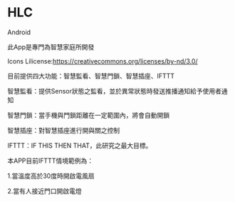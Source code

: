 # HLC
Android

此App是專門為智慧家庭所開發


Icons Lilicense:https://creativecommons.org/licenses/by-nd/3.0/



目前提供四大功能：智慧監看、智慧門鎖、智慧插座、IFTTT

智慧監看：提供Sensor狀態之監看，並於異常狀態時發送推播通知給予使用者通知


智慧門鎖：當手機與門鎖距離在一定範圍內，將會自動開鎖


智慧插座：對智慧插座進行開與關之控制


IFTTT：IF THIS THEN THAT，此研究之最大目標。


本APP目前IFTTT情境範例為：


1.當溫度高於30度時開啟電風扇


2.當有人接近門口開啟電燈
